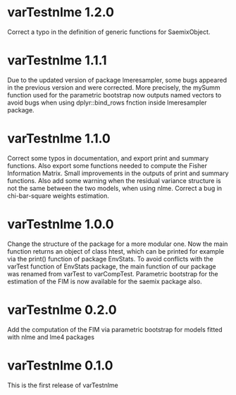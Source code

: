 # varTestnlme 1.2.0

Correct a typo in the definition of generic functions for SaemixObject.


# varTestnlme 1.1.1

Due to the updated version of package lmeresampler, some bugs appeared in the previous version and were corrected. More precisely, the mySumm function used for the parametric bootstrap now outputs named vectors to avoid bugs when using dplyr::bind_rows fnction inside lmeresampler package.

# varTestnlme 1.1.0

Correct some typos in documentation, and export print and summary functions. Also export some functions needed to compute the Fisher Information Matrix. Small improvements in the outputs of print and summary functions. Also add some warning when the residual variance structure is not the same between the two models, when using nlme.
Correct a bug in chi-bar-square weights estimation.

# varTestnlme 1.0.0

Change the structure of the package for a more modular one. Now the main function returns an object of class htest, which can be printed for example via the print() function of package EnvStats. To avoid conflicts with the varTest function of EnvStats package, the main function of our package was renamed from varTest to varCompTest.
Parametric bootstrap for the estimation of the FIM is now available for the saemix package also.

# varTestnlme 0.2.0

Add the computation of the FIM via parametric bootstrap for models fitted with nlme and lme4 packages

# varTestnlme 0.1.0

This is the first release of varTestnlme
